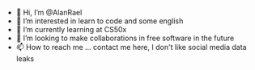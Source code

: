 - 👋 Hi, I’m @AlanRael
- 👀 I’m interested in learn to code and some english
- 🌱 I’m currently learning at CS50x
- 💞️ I’m looking to make collaborations in free software in the future
- 📫 How to reach me ... contact me here, I don't like social media data leaks

<!---
AlanRael/AlanRael is a ✨ special ✨ repository because its `README.md` (this file) appears on your GitHub profile.
You can click the Preview link to take a look at your changes.
--->
